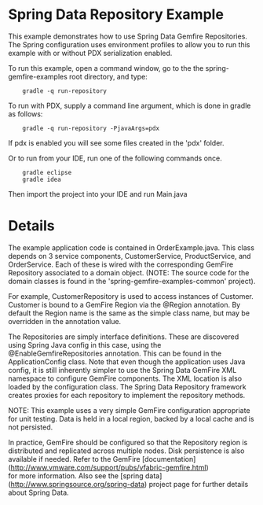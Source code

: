 Spring Data Repository Example
===============================

This example demonstrates how to use Spring Data Gemfire Repositories. The Spring configuration uses environment profiles to 
allow you to run this example with or without PDX serialization enabled.

To run this example, open a command window, go to the the spring-gemfire-examples root directory, and type:

		gradle -q run-repository

To run with PDX, supply a command line argument, which is done in gradle as follows:

		gradle -q run-repository -PjavaArgs=pdx

If pdx is enabled you will see some files created in the 'pdx' folder.

Or to run from your IDE, run one of the following commands once.

		gradle eclipse
		gradle idea 

Then import the project into your IDE and run Main.java

# Details

The example application code is contained in OrderExample.java.  This class depends on 3 service components, CustomerService, 
ProductService, and OrderService. Each of these is wired with the corresponding GemFire Repository associated to a domain object.
(NOTE: The source code for the domain classes is found in the 'spring-gemfire-examples-common' project). 

For example, CustomerRepository is used to access instances of Customer. Customer is bound to a GemFire Region via the @Region 
annotation. By default the Region name is the same as the simple class name, but may be overridden in the annotation value. 

The Repositories are simply interface definitions. These are discovered using Spring Java config in this case, using the @EnableGemfireRepositories 
annotation. This can be found in the ApplicationConfig class. Note that even though the application uses Java config, it is still 
inherently simpler to use the Spring Data GemFire XML namespace to configure GemFire components. The XML location is also loaded by the configuration 
class. The Spring Data Repository framework creates proxies for each repository to implement the repository methods.

NOTE: This example uses a very simple GemFire configuration appropriate for unit testing. Data is held in a local region, 
backed by a local cache and is not persisted.

In practice, GemFire should be configured so that the Repository region is distributed and replicated across multiple nodes. Disk 
persistence is also available if needed. Refer to the GemFire [documentation] (http://www.vmware.com/support/pubs/vfabric-gemfire.html)  
for more information. Also see the [spring data] (http://www.springsource.org/spring-data) project page for further details about Spring Data.  
